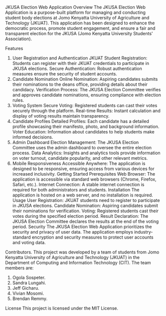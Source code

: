 JKUSA Election Web Application
Overview
The JKUSA Election Web Application is a purpose-built platform for managing and conducting student body elections at Jomo Kenyatta University of Agriculture and Technology (JKUAT). This application has been designed to enhance the democratic process, promote student engagement, and ensure a fair and transparent election for the JKUSA (Jomo Kenyatta University Students' Association).

Features
1. User Registration and Authentication
JKUAT Student Registration: Students can register with their JKUAT credentials to participate in JKUSA elections.
Secure Authentication: Robust authentication measures ensure the security of student accounts.
2. Candidate Nomination
Online Nomination: Aspiring candidates submits their nominations to the deans office, providing details about their candidacy.
Verification Process: The JKUSA Election Committee verifies and approves candidate nominations, ensuring compliance with election rules.
3. Voting System
Secure Voting: Registered students can cast their votes securely through the platform.
Real-time Results: Instant calculation and display of voting results maintain transparency.
4. Candidate Profiles
Detailed Profiles: Each candidate has a detailed profile showcasing their manifesto, photo, and background information.
Voter Education: Information about candidates to help students make informed decisions.
5. Admin Dashboard
Election Management: The JKUSA Election Committee uses the admin dashboard to oversee the entire election process.
Data Analytics: Insights and analytics tools provide information on voter turnout, candidate popularity, and other relevant metrics.
6. Mobile Responsiveness
Accessible Anywhere: The application is designed to be responsive, ensuring access from various devices for increased inclusivity.
Getting Started
Prerequisites
Web Browser: The application is accessible via standard web browsers (Chrome, Firefox, Safari, etc.).
Internet Connection: A stable internet connection is required for both administrators and students.
Installation
The application is hosted on a web server, and no installation is required.
Usage
User Registration: JKUAT students need to register to participate in JKUSA elections.
Candidate Nomination: Aspiring candidates submit their nominations for verification.
Voting: Registered students cast their votes during the specified election period.
Result Declaration: The JKUSA Election Committee declares the results at the end of the voting period.
Security
The JKUSA Election Web Application prioritizes the security and privacy of user data. The application employs industry-standard encryption and security measures to protect user accounts and voting data.

Contributors.
This project was developed by a team of students from Jomo Kenyatta University of Agriculture and Technology (JKUAT) in the Department of Computing and Information Technology (CIT). 
The team members are:
1. Ogola Sospeter.
2. Sandra Lungahi.
3. Jeff Gicharu.
4. Vivian Mosomi.
5. Brendan Remmy.

License
This project is licensed under the MIT License.